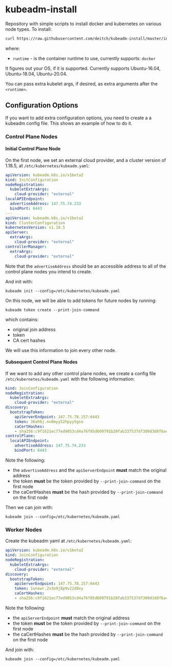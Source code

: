 # kubeadm-install

Repository with simple scripts to install docker and kubernetes on various node types. To install:

```sh
curl https://raw.githubusercontent.com/deitch/kubeadm-install/master/install.sh | sh -s <runtime>
```

where:

* `runtime` - is the container runtime to use, currently supports: `docker`

It figures out your OS, if it is supported. Currently supports Ubuntu-16.04, Ubuntu-18.04, Ubuntu-20.04.

You can pass extra kubelet args, if desired, as extra arguments after the `<runtime>`.

## Configuration Options

If you want to add extra configuration options, you need to create a a kubeadm config file. This shows
an example of how to do it.

### Control Plane Nodes

#### Initial Control Plane Node

On the first node, we set an external cloud provider, and a cluster version of 1.18.5, at `/etc/kubernetes/kubeadm.yaml`:

```yaml
apiVersion: kubeadm.k8s.io/v1beta2
kind: InitConfiguration
nodeRegistration:
  kubeletExtraArgs:
    cloud-provider: "external"
localAPIEndpoint:
  advertiseAddress: 147.75.74.233
  bindPort: 6443
---
apiVersion: kubeadm.k8s.io/v1beta2
kind: ClusterConfiguration
kubernetesVersion: v1.18.5
apiServer:
  extraArgs:
    cloud-provider: "external"
controllerManager:
  extraArgs:
    cloud-provider: "external"
```

Note that the `advertiseAddress` should be an accessible address to all of the control plane nodes you intend to create.

And init with:

```console
kubeadm init --config=/etc/kubernetes/kubeadm.yaml
```

On this node, we will be able to add tokens for future nodes by running:

```
kubeadm token create --print-join-command
```

which contains:

* original join address
* token
* CA cert hashes

We will use this information to join every other node.

#### Subsequent Control Plane Nodes

If we want to add any other control plane nodes, we create a config file `/etc/kubernetes/kubeadm.yaml` with the following information:

```yaml
kind: JoinConfiguration
nodeRegistration:
  kubeletExtraArgs:
    cloud-provider: "external"
discovery:
  bootstrapToken:
    apiServerEndpoint: 147.75.78.157:6443
    token: 36ah6j.nv8myy52hpyy5gso
    caCertHashes:
    - sha256:c9f1621ec77ed9053cd4a76f85d609791b20fab337537df309d3d8f6ac340732
controlPlane:
  localAPIEndpoint:
    advertiseAddress: 147.75.74.233
    bindPort: 6443
```

Note the following:

* the `advertiseAddress` and the `apiServerEndpoint` **must** match the original address
* the token **must** be the token provided by `--print-join-command` on the first node
* the caCertHashes **must** be the hash provided by `--print-join-command` on the first node

Then we can join with:

```console
kubeadm join --config=/etc/kubernetes/kubeadm.yaml
```

### Worker Nodes

Create the kubeadm yaml at `/etc/kubernetes/kubeadm.yaml`:

```yaml
apiVersion: kubeadm.k8s.io/v1beta2
kind: JoinConfiguration
nodeRegistration:
  kubeletExtraArgs:
    cloud-provider: "external"
discovery:
  bootstrapToken:
    apiServerEndpoint: 147.75.78.157:6443
    token: 1unewr.2v3o9j8p9v22d0xy
    caCertHashes:
    - sha256:c9f1621ec77ed9053cd4a76f85d609791b20fab337537df309d3d8f6ac340732
```

Note the following:

* the `apiServerEndpoint` **must** match the original address
* the token **must** be the token provided by `--print-join-command` on the first node
* the caCertHashes **must** be the hash provided by `--print-join-command` on the first node

And join with:

```console
kubeadm join --config=/etc/kubernetes/kubeadm.yaml
```

